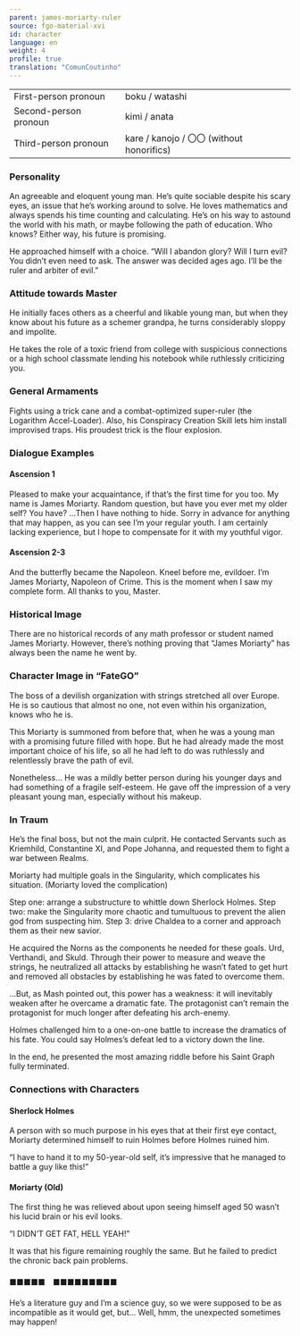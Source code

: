 ```yaml
---
parent: james-moriarty-ruler
source: fgo-material-xvi
id: character
language: en
weight: 4
profile: true
translation: "ComunCoutinho"
---
```


<table>
  <tr><td>First-person pronoun</td><td>boku / watashi</td></tr>
  <tr><td>Second-person pronoun</td><td>kimi / anata</td></tr>
  <tr><td>Third-person pronoun</td><td>kare / kanojo / 〇〇 (without honorifics)</td></tr>
</table>

### Personality

An agreeable and eloquent young man. He’s quite sociable despite his scary eyes, an issue that he’s working around to solve. He loves mathematics and always spends his time counting and calculating. He’s on his way to astound the world with his math, or maybe following the path of education. Who knows? Either way, his future is promising.

He approached himself with a choice. “Will I abandon glory? Will I turn evil? You didn’t even need to ask. The answer was decided ages ago. I’ll be the ruler and arbiter of evil.”

### Attitude towards Master

He initially faces others as a cheerful and likable young man, but when they know about his future as a schemer grandpa, he turns considerably sloppy and impolite.

He takes the role of a toxic friend from college with suspicious connections or a high school classmate lending his notebook while ruthlessly criticizing you.

### General Armaments

Fights using a trick cane and a combat-optimized super-ruler (the Logarithm Accel-Loader). Also, his Conspiracy Creation Skill lets him install improvised traps. His proudest trick is the flour explosion.

### Dialogue Examples

#### Ascension 1

Pleased to make your acquaintance, if that’s the first time for you too. My name is James Moriarty. Random question, but have you ever met my older self? You have? …Then I have nothing to hide. Sorry in advance for anything that may happen, as you can see I’m your regular youth. I am certainly lacking experience, but I hope to compensate for it with my youthful vigor.

#### Ascension 2-3

And the butterfly became the Napoleon. Kneel before me, evildoer. I’m James Moriarty, Napoleon of Crime. This is the moment when I saw my complete form. All thanks to you, Master.

### Historical Image

There are no historical records of any math professor or student named James Moriarty. However, there’s nothing proving that “James Moriarty” has always been the name he went by.

### Character Image in “FateGO”

The boss of a devilish organization with strings stretched all over Europe. He is so cautious that almost no one, not even within his organization, knows who he is.

This Moriarty is summoned from before that, when he was a young man with a promising future filled with hope. But he had already made the most important choice of his life, so all he had left to do was ruthlessly and relentlessly brave the path of evil.

Nonetheless… He was a mildly better person during his younger days and had something of a fragile self-esteem. He gave off the impression of a very pleasant young man, especially without his makeup.

### In Traum

He’s the final boss, but not the main culprit. He contacted Servants such as Kriemhild, Constantine XI, and Pope Johanna, and requested them to fight a war between Realms.

Moriarty had multiple goals in the Singularity, which complicates his situation. (Moriarty loved the complication)

Step one: arrange a substructure to whittle down Sherlock Holmes. Step two: make the Singularity more chaotic and tumultuous to prevent the alien god from suspecting him. Step 3: drive Chaldea to a corner and approach them as their new savior.

He acquired the Norns as the components he needed for these goals. Urd, Verthandi, and Skuld. Through their power to measure and weave the strings, he neutralized all attacks by establishing he wasn’t fated to get hurt and removed all obstacles by establishing he was fated to overcome them.

…But, as Mash pointed out, this power has a weakness: it will inevitably weaken after he overcame a dramatic fate. The protagonist can’t remain the protagonist for much longer after defeating his arch-enemy.

Holmes challenged him to a one-on-one battle to increase the dramatics of his fate. You could say Holmes’s defeat led to a victory down the line.

In the end, he presented the most amazing riddle before his Saint Graph fully terminated.

### Connections with Characters

#### Sherlock Holmes

A person with so much purpose in his eyes that at their first eye contact, Moriarty determined himself to ruin Holmes before Holmes ruined him.

“I have to hand it to my 50-year-old self, it’s impressive that he managed to battle a guy like this!”

#### Moriarty (Old)

The first thing he was relieved about upon seeing himself aged 50 wasn’t his lucid brain or his evil looks.

“I DIDN’T GET FAT, HELL YEAH!”

It was that his figure remaining roughly the same. But he failed to predict the chronic back pain problems.

#### ■■■■■　■■■■■■■■■

He’s a literature guy and I’m a science guy, so we were supposed to be as incompatible as it would get, but… Well, hmm, the unexpected sometimes may happen!
